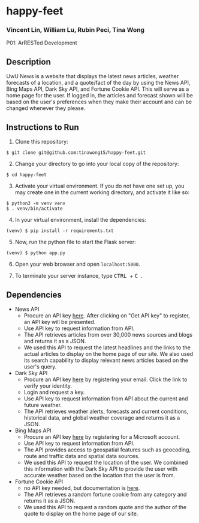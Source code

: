 # happy-feet
### Vincent Lin, William Lu, Rubin Peci, Tina Wong

P01: ArRESTed Development

## Description
UwU News is a website that displays the latest news articles, weather forecasts of a location, and a quote/fact of the day by using the News API, Bing Maps API, Dark Sky API, and Fortune Cookie API. This will serve as a home page for the user. If logged in, the articles and forecast shown will be based on the user's preferences when they make their account and can be changed whenever they please.

## Instructions to Run
1. Clone this repository:
```
$ git clone git@github.com:tinawong15/happy-feet.git
```

2. Change your directory to go into your local copy of the repository:
```
$ cd happy-feet
```

3. Activate your virtual environment. If you do not have one set up, you may create one in the current working directory, and activate it like so:
```
$ python3 -m venv venv
$ . venv/bin/activate
```

4. In your virtual environment, install the dependencies:
```
(venv) $ pip install -r requirements.txt
```

5. Now, run the python file to start the Flask server:
```
(venv) $ python app.py
```

6. Open your web browser and open `localhost:5000`.

7. To terminate your server instance, type <kbd> CTRL </kbd> + <kbd> C </kbd>.

## Dependencies
- News API
     - Procure an API key [here](https://newsapi.org/). After clicking on "Get API key" to register, an API key will be presented.
     - Use API key to request information from API.
     - The API retrieves articles from over 30,000 news sources and blogs and returns it as a JSON.
     - We used this API to request the latest headlines and the links to the actual articles to display on the home page of our site. We also used its search capability to display relevant news articles based on the user's query.
- Dark Sky API
     - Procure an API key [here](https://darksky.net/dev) by registering your email. Click the link to verify your identity.
     - Login and request a key.
     - Use API key to request information from API about the current and future weather.
     - The API retrieves weather alerts, forecasts and current conditions, historical data, and global weather coverage and returns it as a JSON.
- Bing Maps API
     - Procure an API key [here](https://www.bingmapsportal.com/) by registering for a Microsoft account.
     - Use API key to request information from API.
     - The API provides access to geospatial features such as geocoding, route and traffic data and spatial data sources.
     - We used this API to request the location of the user. We combined this information with the Dark Sky API to provide the user with accurate weather based on the location that the user is from.
- Fortune Cookie API
     - no API key needed, but documentation is [here](http://yerkee.com/api/).
     - The API retrieves a random fortune cookie from any category and returns it as a JSON.
     - We used this API to request a random quote and the author of the quote to display on the home page of our site.  
